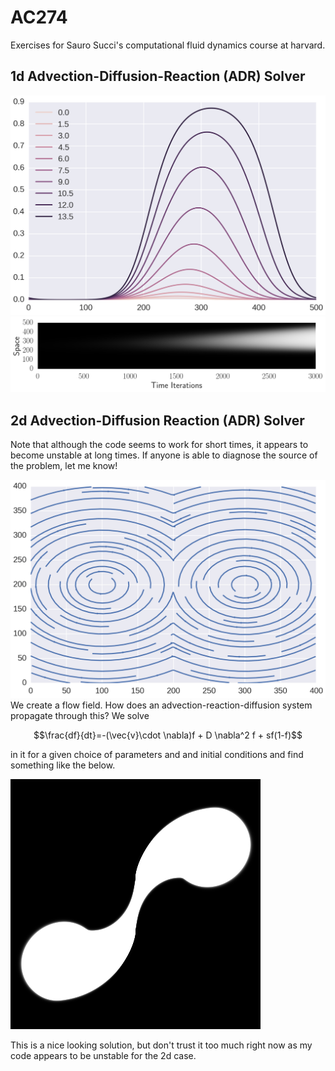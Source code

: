 # AC274
Exercises for Sauro Succi's computational fluid dynamics course at harvard.

## 1d Advection-Diffusion-Reaction (ADR) Solver

![Solution](https://github.com/btweinstein/AC274/blob/master/examples/1d_adr_example.png)
![Solution history](https://github.com/btweinstein/AC274/blob/master/examples/1d_adr_solution_history.png)

## 2d Advection-Diffusion Reaction (ADR) Solver

Note that although the code seems to work for short times, it appears to become unstable at long times. If anyone is able to diagnose the source of the problem, let me know!

![2d adr flow field](https://github.com/btweinstein/AC274/blob/master/examples/2d_example_flow.png)
We create a flow field. How does an advection-reaction-diffusion system propagate through this? We solve

$$\frac{df}{dt}=-(\vec{v}\cdot \nabla)f + D \nabla^2 f + sf(1-f)$$

in it for a given choice of parameters and and initial conditions and find something like the below.

![Advection Diffusion in the flow](https://github.com/btweinstein/AC274/blob/master/examples/2d_advection_diffusion_in_flow.png)

This is a nice looking solution, but don't trust it too much right now as my code appears to be unstable for the 2d case.
